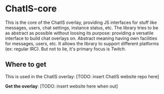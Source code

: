 # ChatIS-core

This is the core of the ChatIS overlay, providing JS interfaces for
stuff like messages, users, chat settings, instance status, etc.
The library tries to be as abstract as possible without loosing its purpose:
providing a versatile interface to build chat overlays on.
Abstract meaning having own facilities for messages, users, etc. It allows
the library to support different platforms (ex: regular IRC). But not to lie,
it's primary focus is *Twitch*.

## Where to get

This is used in the ChatIS overlay: [TODO: insert ChatIS website repo here]

**Get the overlay**: [TODO: insert website here when out]
